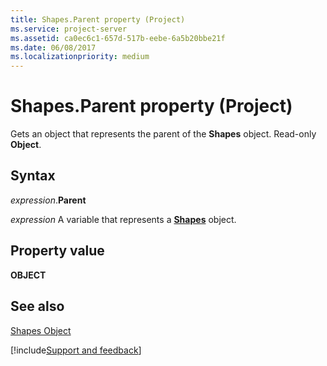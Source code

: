 ```yaml
---
title: Shapes.Parent property (Project)
ms.service: project-server
ms.assetid: ca0ec6c1-657d-517b-eebe-6a5b20bbe21f
ms.date: 06/08/2017
ms.localizationpriority: medium
---
```



# Shapes.Parent property (Project)
Gets an object that represents the parent of the **Shapes** object. Read-only **Object**.

## Syntax

_expression_.**Parent**

_expression_ A variable that represents a **[Shapes](Project.Shapes.md)** object.


## Property value

 **OBJECT**


## See also


[Shapes Object](Project.shapes.md)

[!include[Support and feedback](~/includes/feedback-boilerplate.md)]